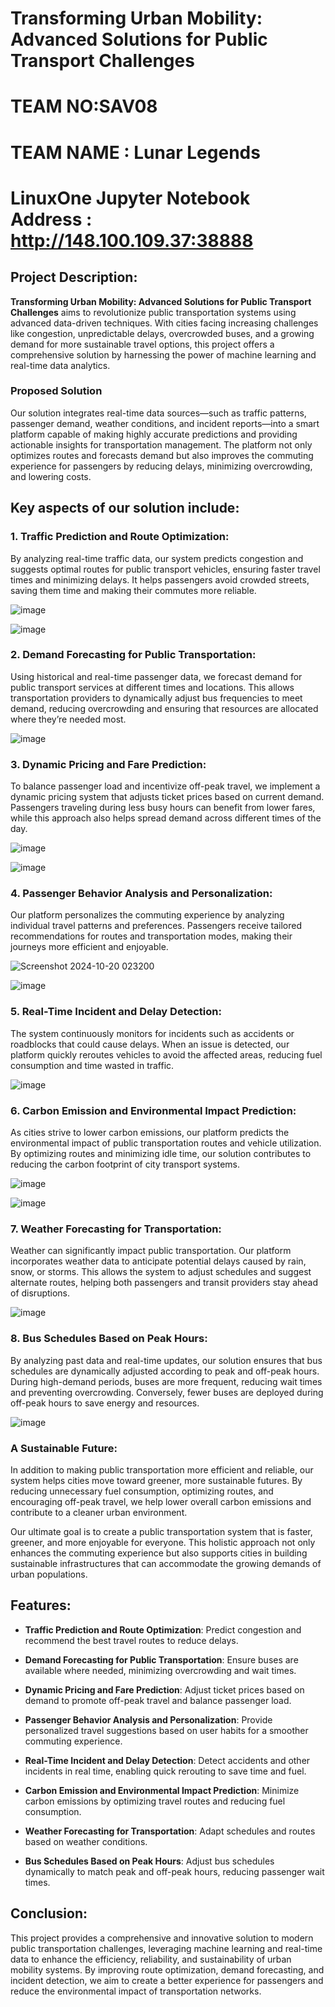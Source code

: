 # **Transforming Urban Mobility: Advanced Solutions for Public Transport Challenges**

# TEAM NO:SAV08
# TEAM NAME : Lunar Legends
# LinuxOne Jupyter Notebook Address  : http://148.100.109.37:38888 

## Project Description:

**Transforming Urban Mobility: Advanced Solutions for Public Transport Challenges** aims to revolutionize public transportation systems using advanced data-driven techniques. With cities facing increasing challenges like congestion, unpredictable delays, overcrowded buses, and a growing demand for more sustainable travel options, this project offers a comprehensive solution by harnessing the power of machine learning and real-time data analytics.

### **Proposed Solution**

Our solution integrates real-time data sources—such as traffic patterns, passenger demand, weather conditions, and incident reports—into a smart platform capable of making highly accurate predictions and providing actionable insights for transportation management. The platform not only optimizes routes and forecasts demand but also improves the commuting experience for passengers by reducing delays, minimizing overcrowding, and lowering costs.

## Key aspects of our solution include:

### 1. **Traffic Prediction and Route Optimization**:
   By analyzing real-time traffic data, our system predicts congestion and suggests optimal routes for public transport vehicles, ensuring faster travel times and minimizing delays. It helps passengers avoid crowded streets, saving them time and making their commutes more reliable.


   ![image](https://github.com/user-attachments/assets/69bb25bc-1202-483c-bb61-c1a8b54e4812)
   

   ![image](https://github.com/user-attachments/assets/d7e9ffe9-c71a-400f-926d-43ea1ddb3a26)


### 2. **Demand Forecasting for Public Transportation**:
   Using historical and real-time passenger data, we forecast demand for public transport services at different times and locations. This allows transportation providers to dynamically adjust bus frequencies to meet demand, reducing overcrowding and ensuring that resources are allocated where they’re needed most.

   ![image](https://github.com/user-attachments/assets/16ff72cc-cc69-492c-9e98-c823d9d8a1eb)


### 3. **Dynamic Pricing and Fare Prediction**:
   To balance passenger load and incentivize off-peak travel, we implement a dynamic pricing system that adjusts ticket prices based on current demand. Passengers traveling during less busy hours can benefit from lower fares, while this approach also helps spread demand across different times of the day.

   ![image](https://github.com/user-attachments/assets/4a0bbdbe-4cd1-4a6f-865e-c2acb3f1fa62)

   ![image](https://github.com/user-attachments/assets/5e8c1c2b-c6c4-4aac-ba3b-94e36e32e379)


### 4. **Passenger Behavior Analysis and Personalization**:
   Our platform personalizes the commuting experience by analyzing individual travel patterns and preferences. Passengers receive tailored recommendations for routes and transportation modes, making their journeys more efficient and enjoyable.


   ![Screenshot 2024-10-20 023200](https://github.com/user-attachments/assets/1683c253-807c-4552-9d39-3c802b56990b) 

   ![image](https://github.com/user-attachments/assets/bcfbd192-72e0-4415-8e5e-7e2863cbda4d)


### 5. **Real-Time Incident and Delay Detection**:
   The system continuously monitors for incidents such as accidents or roadblocks that could cause delays. When an issue is detected, our platform quickly reroutes vehicles to avoid the affected areas, reducing fuel consumption and time wasted in traffic.

   ![image](https://github.com/user-attachments/assets/28a14f1f-5bae-41cf-b01f-89eab280a42b)


### 6. **Carbon Emission and Environmental Impact Prediction**:
   As cities strive to lower carbon emissions, our platform predicts the environmental impact of public transportation routes and vehicle utilization. By optimizing routes and minimizing idle time, our solution contributes to reducing the carbon footprint of city transport systems.

   ![image](https://github.com/user-attachments/assets/b6786e17-d290-4c78-8daf-37e980df0b1d)

   ![image](https://github.com/user-attachments/assets/1a7184d8-16ef-48c0-b51a-ad8dd87c5433)
   

### 7. **Weather Forecasting for Transportation**:
   Weather can significantly impact public transportation. Our platform incorporates weather data to anticipate potential delays caused by rain, snow, or storms. This allows the system to adjust schedules and suggest alternate routes, helping both passengers and transit providers stay ahead of disruptions.

   ![image](https://github.com/user-attachments/assets/09c4906a-5a43-4640-8178-8e50693500cf)


### 8. **Bus Schedules Based on Peak Hours**:
   By analyzing past data and real-time updates, our solution ensures that bus schedules are dynamically adjusted according to peak and off-peak hours. During high-demand periods, buses are more frequent, reducing wait times and preventing overcrowding. Conversely, fewer buses are deployed during off-peak hours to save energy and resources.

   ![image](https://github.com/user-attachments/assets/a11bb745-4bbd-4758-be19-677aeb7ef9c8)


### **A Sustainable Future:**

In addition to making public transportation more efficient and reliable, our system helps cities move toward greener, more sustainable futures. By reducing unnecessary fuel consumption, optimizing routes, and encouraging off-peak travel, we help lower overall carbon emissions and contribute to a cleaner urban environment.

Our ultimate goal is to create a public transportation system that is faster, greener, and more enjoyable for everyone. This holistic approach not only enhances the commuting experience but also supports cities in building sustainable infrastructures that can accommodate the growing demands of urban populations.


## Features:

- **Traffic Prediction and Route Optimization**: Predict congestion and recommend the best travel routes to reduce delays.
 
- **Demand Forecasting for Public Transportation**: Ensure buses are available where needed, minimizing overcrowding and wait times.
 
- **Dynamic Pricing and Fare Prediction**: Adjust ticket prices based on demand to promote off-peak travel and balance passenger load.
 
- **Passenger Behavior Analysis and Personalization**: Provide personalized travel suggestions based on user habits for a smoother commuting experience.
 
- **Real-Time Incident and Delay Detection**: Detect accidents and other incidents in real time, enabling quick rerouting to save time and fuel.
 
- **Carbon Emission and Environmental Impact Prediction**: Minimize carbon emissions by optimizing travel routes and reducing fuel consumption.
 
- **Weather Forecasting for Transportation**: Adapt schedules and routes based on weather conditions.
 
- **Bus Schedules Based on Peak Hours**: Adjust bus schedules dynamically to match peak and off-peak hours, reducing passenger wait times.

## Conclusion:

This project provides a comprehensive and innovative solution to modern public transportation challenges, leveraging machine learning and real-time data to enhance the efficiency, reliability, and sustainability of urban mobility systems. By improving route optimization, demand forecasting, and incident detection, we aim to create a better experience for passengers and reduce the environmental impact of transportation networks.



